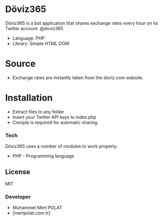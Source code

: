 # Döviz365

Döviz365 is a bot application that shares exchange rates every hour on its Twitter account. @doviz365 

  - Language: PHP
  - Library: Simple HTML DOM

# Source

  - Exchange rates are instantly taken from the doviz.com website.

# Installation

- Extract files to any folder
- Insert your Twitter API keys to index.php
- Cronjob is required for automatic sharing.

### Tech

Döviz365 uses a number of modules to work properly:

* PHP - Programming language

License
----

MIT

### Developer

- Muhammet Mert POLAT
- [mertpolat.com.tr]
